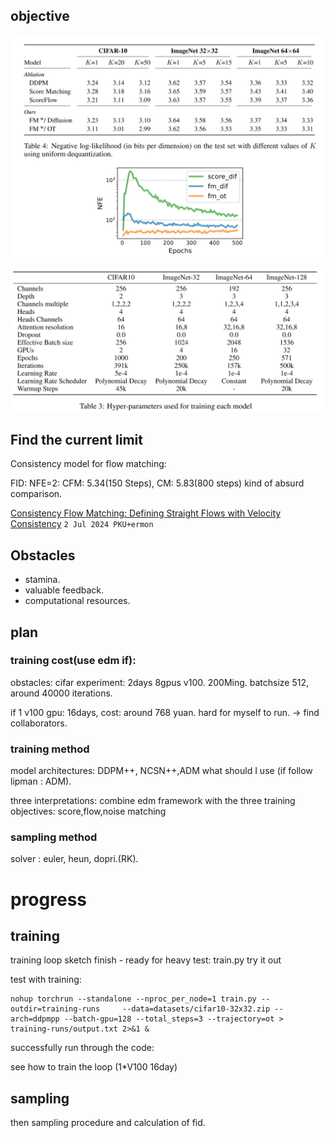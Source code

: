 ## objective

![image-20241008165538000](./assets/image-20241008165538000.png)



![image-20241009145237793](./assets/image-20241009145237793.png)





## Find the current limit

Consistency model for flow matching:

FID: NFE=2: CFM: 5.34(150 Steps), CM: 5.83(800 steps) kind of absurd comparison.

[Consistency Flow Matching: Defining Straight Flows with Velocity Consistency](https://arxiv.org/abs/2407.02398) `2 Jul 2024 PKU+ermon`



## Obstacles

+ stamina.
+ valuable feedback.
+ computational resources.





## plan



### training cost(use edm if):

obstacles: cifar experiment: 2days 8gpus v100. 200Ming. batchsize 512, around 40000 iterations.

if 1 v100 gpu: 16days, cost:  around 768 yuan. hard for myself to run. -> find collaborators.

### training method

model architectures: DDPM++, NCSN++,ADM what should I use (if follow lipman : ADM).

three interpretations: combine edm framework with the three training objectives: score,flow,noise matching

### sampling method

solver : euler, heun, dopri.(RK).





# progress

## training 

training loop sketch finish - ready for heavy test: train.py  try it out



test with training:

```
nohup torchrun --standalone --nproc_per_node=1 train.py --outdir=training-runs     --data=datasets/cifar10-32x32.zip --arch=ddpmpp --batch-gpu=128 --total_steps=3 --trajectory=ot > training-runs/output.txt 2>&1 &
```

successfully run through the code:



see how to train the loop (1*V100 16day)

## sampling

then sampling procedure and calculation of fid.

